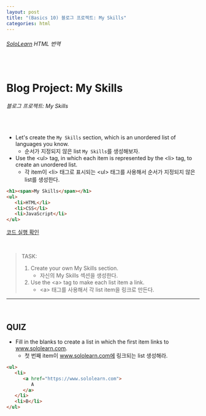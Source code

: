 ```yaml
---
layout: post
title: "(Basics 10) 블로그 프로젝트: My Skills"
categories: html
---
```


###### [SoloLearn](https://www.sololearn.com/) HTML 번역

<br>

# Blog Project: My Skills

###### 블로그 프로젝트: My Skills

<br>

- Let's create the `My Skills` section, which is an unordered list of languages you know.
  - 순서가 지정되지 않은 list `My Skills`를 생성해보자.
- Use the \<ul> tag, in which each item is represented by the \<li> tag, to create an unordered list.
  - 각 item이 \<li> 태그로 표시되는 \<ul> 태그를 사용해서 순서가 지정되지 않은 list를 생성한다.

```html
<h1><span>My Skills</span></h1>
<ul>
   <li>HTML</li>
   <li>CSS</li>
   <li>JavaScript</li>
</ul>
```

[코드 실행 확인](https://code.sololearn.com/1146/#html)

<br>

> TASK:
>
> 1. Create your own My Skills section.
>    - 자신의 My Skills 섹션을 생성한다.
> 2. Use the \<a> tag to make each list item a link.
>    - \<a> 태그를 사용해서 각 list item을 링크로 만든다.

------

<br>

## QUIZ

- Fill in the blanks to create a list in which the first item links to www.sololearn.com.
  - 첫 번째 item이 www.sololearn.com에 링크되는 list 생성해라.

```html
<ul>
   <li>
      <a href="https://www.sololearn.com">
         A
      </a>
   </li>
   <li>B</li>
</ul>
```

<br>